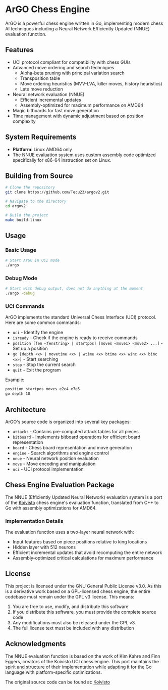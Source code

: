 # ArGO Chess Engine

ArGO is a powerful chess engine written in Go, implementing modern chess
AI techniques including a Neural Network Efficiently Updated (NNUE) evaluation function.

## Features

- UCI protocol compliant for compatibility with chess GUIs
- Advanced move ordering and search techniques
  - Alpha-beta pruning with principal variation search
  - Transposition table
  - Move ordering heuristics (MVV-LVA, killer moves, history heuristics)
  - Late move reduction
- Neural network evaluation (NNUE)
  - Efficient incremental updates
  - Assembly-optimized for maximum performance on AMD64
- Magic bitboards for fast move generation
- Time management with dynamic adjustment based on position complexity

## System Requirements

- **Platform**: Linux AMD64 only
- The NNUE evaluation system uses custom assembly code optimized
  specifically for x86-64 instruction set on Linux.

## Building from Source

```bash
# Clone the repository
git clone https://github.com/Tecu23/argov2.git

# Navigate to the directory
cd argov2

# Build the project
make build-linux
```

## Usage

### Basic Usage

```bash
# Start ArGO in UCI mode
./argo
```

### Debug Mode

```bash
# Start with debug output, does not do anything at the moment
./argo -debug
```

### UCI Commands

ArGO implements the standard Universal Chess Interface (UCI) protocol.
Here are some common commands:

- `uci` - Identify the engine
- `isready` - Check if the engine is ready to receive commands
- `position [fen <fenstring> | startpos] [moves <move1> <move2> ...]` - Set
  up a position
- `go [depth <x> | movetime <x> | wtime <x> btime <x> winc <x> binc <x>]` -
  Start searching
- `stop` - Stop the current search
- `quit` - Exit the program

Example:

```sh
position startpos moves e2e4 e7e5
go depth 10
```

## Architecture

ArGO's source code is organized into several key packages:

- `attacks` - Contains pre-computed attack tables for all pieces
- `bitboard` - Implements bitboard operations for efficient board representation
- `board` - Chess board representation and move generation
- `engine` - Search algorithms and engine control
- `nnue` - Neural network position evaluation
- `move` - Move encoding and manipulation
- `uci` - UCI protocol implementation

## Chess Engine Evaluation Package

The NNUE (Efficiently Updated Neural Network) evaluation system is a
port of the [Koivisto](https://github.com/Luecx/Koivisto) chess engine's
evaluation function, translated from C++ to Go with assembly optimizations for AMD64.

### Implementation Details

The evaluation function uses a two-layer neural network with:

- Input features based on piece positions relative to king locations
- Hidden layer with 512 neurons
- Efficient incremental updates that avoid recomputing the entire network
- Assembly-optimized critical calculations for maximum performance

## License

This project is licensed under the GNU General Public License v3.0. As this is
a derivative work based on a GPL-licensed chess engine, the entire codebase must
remain under the GPL v3 license. This means:

1. You are free to use, modify, and distribute this software
2. If you distribute this software, you must provide the complete source code
3. Any modifications must also be released under the GPL v3
4. The full license text must be included with any distribution

## Acknowledgments

The NNUE evaluation function is based on the work of Kim Kahre and Finn Eggers,
creators of the Koivisto UCI chess engine. This port maintains the spirit and
structure of their implementation while adapting it for the Go language with
platform-specific optimizations.

The original source code can be found at: [Koivisto](https://github.com/Luecx/Koivisto)
